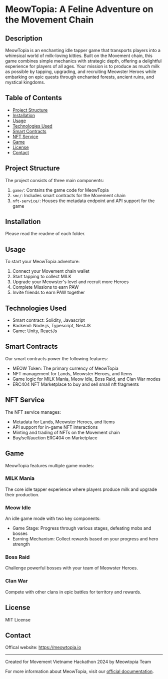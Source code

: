 # MeowTopia: A Feline Adventure on the Movement Chain

## Description
MeowTopia is an enchanting idle tapper game that transports players into a whimsical world of milk-loving kitties. Built on the Movement chain, this game combines simple mechanics with strategic depth, offering a delightful experience for players of all ages. Your mission is to produce as much milk as possible by tapping, upgrading, and recruiting Meowster Heroes while embarking on epic quests through enchanted forests, ancient ruins, and mystical kingdoms.

## Table of Contents
- [Project Structure](#project-structure)
- [Installation](#installation)
- [Usage](#usage)
- [Technologies Used](#technologies-used)
- [Smart Contracts](#smart-contracts)
- [NFT Service](#nft-service)
- [Game](#game)
- [License](#license)
- [Contact](#contact)

## Project Structure
The project consists of three main components:

1. `game/`: Contains the game code for MeowTopia
2. `smc/`: Includes smart contracts for the Movement chain
3. `nft-service/`: Houses the metadata endpoint and API support for the game

## Installation
Please read the readme of each folder.

## Usage
To start your MeowTopia adventure:
1. Connect your Movement chain wallet
2. Start tapping to collect MILK
3. Upgrade your Meowster's level and recruit more Heroes
4. Complete Missions to earn PAW
5. Invite friends to earn PAW together

## Technologies Used
- Smart contract: Solidity, Javascript
- Backend: Node.js, Typescript, NestJS
- Game: Unity, ReactJs

## Smart Contracts
Our smart contracts power the following features:
- MEOW Token: The primary currency of MeowTopia
- NFT management for Lands, Meowster Heroes, and Items
- Game logic for MILK Mania, Meow Idle, Boss Raid, and Clan War modes
- ERC404 NFT Marketplace to buy and sell small nft fragments

## NFT Service
The NFT service manages:
- Metadata for Lands, Meowster Heroes, and Items
- API support for in-game NFT interactions
- Minting and trading of NFTs on the Movement chain
- Buy/sell/auction ERC404 on Marketplace

## Game
MeowTopia features multiple game modes:

### MILK Mania
The core idle tapper experience where players produce milk and upgrade their production.

### Meow Idle
An idle game mode with two key components:
- Game Stage: Progress through various stages, defeating mobs and bosses
- Earning Mechanism: Collect rewards based on your progress and hero strength

### Boss Raid
Challenge powerful bosses with your team of Meowster Heroes.

### Clan War
Compete with other clans in epic battles for territory and rewards.

## License
MIT License

## Contact
Offical website: https://meowtopia.io

---

Created for Movement Vietname Hackathon 2024 by Meowtopia Team

For more information about MeowTopia, visit our [official documentation](https://docs.meowtopia.io/).
